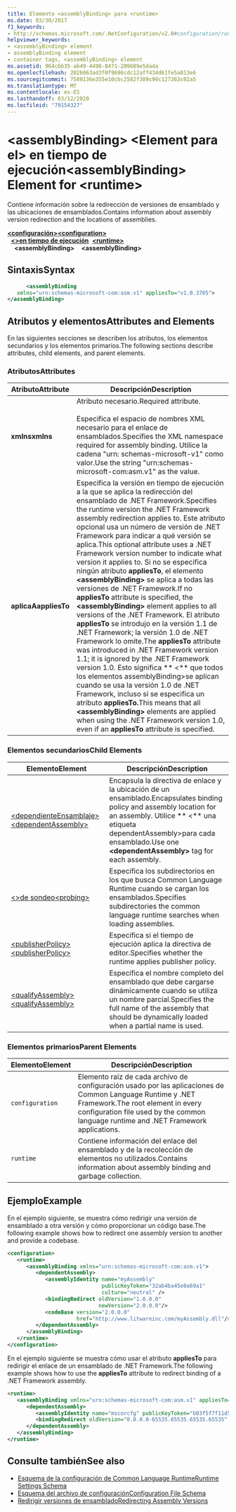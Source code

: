 ```yaml
---
title: Elemento <assemblyBinding> para <runtime>
ms.date: 03/30/2017
f1_keywords:
- http://schemas.microsoft.com/.NetConfiguration/v2.0#configuration/runtime/assemblyBinding
helpviewer_keywords:
- <assemblyBinding> element
- assemblyBinding element
- container tags, <assemblyBinding> element
ms.assetid: 964cbb35-ab49-4498-8471-209689e5dada
ms.openlocfilehash: 202b063ad3f0f9696cdc12aff434d61fe5a813e6
ms.sourcegitcommit: 7588136e355e10cbc2582f389c90c127363c02a5
ms.translationtype: MT
ms.contentlocale: es-ES
ms.lasthandoff: 03/12/2020
ms.locfileid: "79154327"
---
```

# <a name="assemblybinding-element-for-runtime"></a><span data-ttu-id="039f9-102">\<assemblyBinding> \<Element para el> en tiempo de ejecución</span><span class="sxs-lookup"><span data-stu-id="039f9-102">\<assemblyBinding> Element for \<runtime></span></span>
<span data-ttu-id="039f9-103">Contiene información sobre la redirección de versiones de ensamblado y las ubicaciones de ensamblados.</span><span class="sxs-lookup"><span data-stu-id="039f9-103">Contains information about assembly version redirection and the locations of assemblies.</span></span>  
  
<span data-ttu-id="039f9-104">[**\<configuración>**](../configuration-element.md)</span><span class="sxs-lookup"><span data-stu-id="039f9-104">[**\<configuration>**](../configuration-element.md)</span></span>\
<span data-ttu-id="039f9-105">&nbsp;&nbsp;[**\<>en tiempo de ejecución**](runtime-element.md)</span><span class="sxs-lookup"><span data-stu-id="039f9-105">&nbsp;&nbsp;[**\<runtime>**](runtime-element.md)</span></span>\
<span data-ttu-id="039f9-106">&nbsp;&nbsp;&nbsp;&nbsp;**\<assemblyBinding>**</span><span class="sxs-lookup"><span data-stu-id="039f9-106">&nbsp;&nbsp;&nbsp;&nbsp;**\<assemblyBinding>**</span></span>  
  
## <a name="syntax"></a><span data-ttu-id="039f9-107">Sintaxis</span><span class="sxs-lookup"><span data-stu-id="039f9-107">Syntax</span></span>  
  
```xml  
      <assemblyBinding
   xmlns="urn:schemas-microsoft-com:asm.v1" appliesTo="v1.0.3705">  
</assemblyBinding>  
```  
  
## <a name="attributes-and-elements"></a><span data-ttu-id="039f9-108">Atributos y elementos</span><span class="sxs-lookup"><span data-stu-id="039f9-108">Attributes and Elements</span></span>  
 <span data-ttu-id="039f9-109">En las siguientes secciones se describen los atributos, los elementos secundarios y los elementos primarios.</span><span class="sxs-lookup"><span data-stu-id="039f9-109">The following sections describe attributes, child elements, and parent elements.</span></span>  
  
### <a name="attributes"></a><span data-ttu-id="039f9-110">Atributos</span><span class="sxs-lookup"><span data-stu-id="039f9-110">Attributes</span></span>  
  
|<span data-ttu-id="039f9-111">Atributo</span><span class="sxs-lookup"><span data-stu-id="039f9-111">Attribute</span></span>|<span data-ttu-id="039f9-112">Descripción</span><span class="sxs-lookup"><span data-stu-id="039f9-112">Description</span></span>|  
|---------------|-----------------|  
|<span data-ttu-id="039f9-113">**xmlns**</span><span class="sxs-lookup"><span data-stu-id="039f9-113">**xmlns**</span></span>|<span data-ttu-id="039f9-114">Atributo necesario.</span><span class="sxs-lookup"><span data-stu-id="039f9-114">Required attribute.</span></span><br /><br /> <span data-ttu-id="039f9-115">Especifica el espacio de nombres XML necesario para el enlace de ensamblados.</span><span class="sxs-lookup"><span data-stu-id="039f9-115">Specifies the XML namespace required for assembly binding.</span></span> <span data-ttu-id="039f9-116">Utilice la cadena "urn: schemas-microsoft-v1" como valor.</span><span class="sxs-lookup"><span data-stu-id="039f9-116">Use the string "urn:schemas-microsoft-com:asm.v1" as the value.</span></span>|  
|<span data-ttu-id="039f9-117">**aplicaA**</span><span class="sxs-lookup"><span data-stu-id="039f9-117">**appliesTo**</span></span>|<span data-ttu-id="039f9-118">Especifica la versión en tiempo de ejecución a la que se aplica la redirección del ensamblado de .NET Framework.</span><span class="sxs-lookup"><span data-stu-id="039f9-118">Specifies the runtime version the .NET Framework assembly redirection applies to.</span></span> <span data-ttu-id="039f9-119">Este atributo opcional usa un número de versión de .NET Framework para indicar a qué versión se aplica.</span><span class="sxs-lookup"><span data-stu-id="039f9-119">This optional attribute uses a .NET Framework version number to indicate what version it applies to.</span></span> <span data-ttu-id="039f9-120">Si no se especifica ningún atributo **appliesTo**, el elemento **\<assemblyBinding>** se aplica a todas las versiones de .NET Framework.</span><span class="sxs-lookup"><span data-stu-id="039f9-120">If no **appliesTo** attribute is specified, the **\<assemblyBinding>** element applies to all versions of the .NET Framework.</span></span> <span data-ttu-id="039f9-121">El atributo **appliesTo** se introdujo en la versión 1.1 de .NET Framework; la versión 1.0 de .NET Framework lo omite.</span><span class="sxs-lookup"><span data-stu-id="039f9-121">The **appliesTo** attribute was introduced in .NET Framework version 1.1; it is ignored by the .NET Framework version 1.0.</span></span> <span data-ttu-id="039f9-122">Esto significa \*\* \<\*\* que todos los elementos assemblyBinding>se aplican cuando se usa la versión 1.0 de .NET Framework, incluso si se especifica un atributo **appliesTo.**</span><span class="sxs-lookup"><span data-stu-id="039f9-122">This means that all **\<assemblyBinding>** elements are applied when using the .NET Framework version 1.0, even if an **appliesTo** attribute is specified.</span></span>|  
  
### <a name="child-elements"></a><span data-ttu-id="039f9-123">Elementos secundarios</span><span class="sxs-lookup"><span data-stu-id="039f9-123">Child Elements</span></span>  
  
|<span data-ttu-id="039f9-124">Elemento</span><span class="sxs-lookup"><span data-stu-id="039f9-124">Element</span></span>|<span data-ttu-id="039f9-125">Descripción</span><span class="sxs-lookup"><span data-stu-id="039f9-125">Description</span></span>|  
|-------------|-----------------|  
|[<span data-ttu-id="039f9-126">\<dependienteEnsamblaje></span><span class="sxs-lookup"><span data-stu-id="039f9-126">\<dependentAssembly></span></span>](dependentassembly-element.md)|<span data-ttu-id="039f9-127">Encapsula la directiva de enlace y la ubicación de un ensamblado.</span><span class="sxs-lookup"><span data-stu-id="039f9-127">Encapsulates binding policy and assembly location for an assembly.</span></span> <span data-ttu-id="039f9-128">Utilice \*\* \<\*\* una etiqueta dependentAssembly>para cada ensamblado.</span><span class="sxs-lookup"><span data-stu-id="039f9-128">Use one **\<dependentAssembly>** tag for each assembly.</span></span>|  
|[<span data-ttu-id="039f9-129">\<>de sondeo</span><span class="sxs-lookup"><span data-stu-id="039f9-129">\<probing></span></span>](probing-element.md)|<span data-ttu-id="039f9-130">Especifica los subdirectorios en los que busca Common Language Runtime cuando se cargan los ensamblados.</span><span class="sxs-lookup"><span data-stu-id="039f9-130">Specifies subdirectories the common language runtime searches when loading assemblies.</span></span>|  
|[<span data-ttu-id="039f9-131">\<publisherPolicy></span><span class="sxs-lookup"><span data-stu-id="039f9-131">\<publisherPolicy></span></span>](publisherpolicy-element.md)|<span data-ttu-id="039f9-132">Especifica si el tiempo de ejecución aplica la directiva de editor.</span><span class="sxs-lookup"><span data-stu-id="039f9-132">Specifies whether the runtime applies publisher policy.</span></span>|  
|[<span data-ttu-id="039f9-133">\<qualifyAssembly></span><span class="sxs-lookup"><span data-stu-id="039f9-133">\<qualifyAssembly></span></span>](qualifyassembly-element.md)|<span data-ttu-id="039f9-134">Especifica el nombre completo del ensamblado que debe cargarse dinámicamente cuando se utiliza un nombre parcial.</span><span class="sxs-lookup"><span data-stu-id="039f9-134">Specifies the full name of the assembly that should be dynamically loaded when a partial name is used.</span></span>|  
  
### <a name="parent-elements"></a><span data-ttu-id="039f9-135">Elementos primarios</span><span class="sxs-lookup"><span data-stu-id="039f9-135">Parent Elements</span></span>  
  
|<span data-ttu-id="039f9-136">Elemento</span><span class="sxs-lookup"><span data-stu-id="039f9-136">Element</span></span>|<span data-ttu-id="039f9-137">Descripción</span><span class="sxs-lookup"><span data-stu-id="039f9-137">Description</span></span>|  
|-------------|-----------------|  
|`configuration`|<span data-ttu-id="039f9-138">Elemento raíz de cada archivo de configuración usado por las aplicaciones de Common Language Runtime y .NET Framework.</span><span class="sxs-lookup"><span data-stu-id="039f9-138">The root element in every configuration file used by the common language runtime and .NET Framework applications.</span></span>|  
|`runtime`|<span data-ttu-id="039f9-139">Contiene información del enlace del ensamblado y de la recolección de elementos no utilizados.</span><span class="sxs-lookup"><span data-stu-id="039f9-139">Contains information about assembly binding and garbage collection.</span></span>|  
  
## <a name="example"></a><span data-ttu-id="039f9-140">Ejemplo</span><span class="sxs-lookup"><span data-stu-id="039f9-140">Example</span></span>  
 <span data-ttu-id="039f9-141">En el ejemplo siguiente, se muestra cómo redirigir una versión de ensamblado a otra versión y cómo proporcionar un código base.</span><span class="sxs-lookup"><span data-stu-id="039f9-141">The following example shows how to redirect one assembly version to another and provide a codebase.</span></span>  
  
```xml  
<configuration>  
   <runtime>  
      <assemblyBinding xmlns="urn:schemas-microsoft-com:asm.v1">  
         <dependentAssembly>  
            <assemblyIdentity name="myAssembly"  
                              publicKeyToken="32ab4ba45e0a69a1"  
                              culture="neutral" />  
            <bindingRedirect oldVersion="1.0.0.0"  
                             newVersion="2.0.0.0"/>  
            <codeBase version="2.0.0.0"  
                      href="http://www.litwareinc.com/myAssembly.dll"/>  
         </dependentAssembly>  
      </assemblyBinding>  
   </runtime>  
</configuration>  
```  
  
 <span data-ttu-id="039f9-142">En el ejemplo siguiente se muestra cómo usar el atributo **appliesTo** para redirigir el enlace de un ensamblado de .NET Framework.</span><span class="sxs-lookup"><span data-stu-id="039f9-142">The following example shows how to use the **appliesTo** attribute to redirect binding of a .NET Framework assembly.</span></span>  
  
```xml  
<runtime>  
   <assemblyBinding xmlns="urn:schemas-microsoft-com:asm.v1" appliesTo="v1.0.3705">  
      <dependentAssembly>
         <assemblyIdentity name="mscorcfg" publicKeyToken="b03f5f7f11d50a3a" culture=""/>  
         <bindingRedirect oldVersion="0.0.0.0-65535.65535.65535.65535" newVersion="1.0.3300.0"/>  
      </dependentAssembly>  
   </assemblyBinding>  
</runtime>  
```  
  
## <a name="see-also"></a><span data-ttu-id="039f9-143">Consulte también</span><span class="sxs-lookup"><span data-stu-id="039f9-143">See also</span></span>

- [<span data-ttu-id="039f9-144">Esquema de la configuración de Common Language Runtime</span><span class="sxs-lookup"><span data-stu-id="039f9-144">Runtime Settings Schema</span></span>](index.md)
- [<span data-ttu-id="039f9-145">Esquema del archivo de configuración</span><span class="sxs-lookup"><span data-stu-id="039f9-145">Configuration File Schema</span></span>](../index.md)
- [<span data-ttu-id="039f9-146">Redirigir versiones de ensamblado</span><span class="sxs-lookup"><span data-stu-id="039f9-146">Redirecting Assembly Versions</span></span>](../../redirect-assembly-versions.md)
